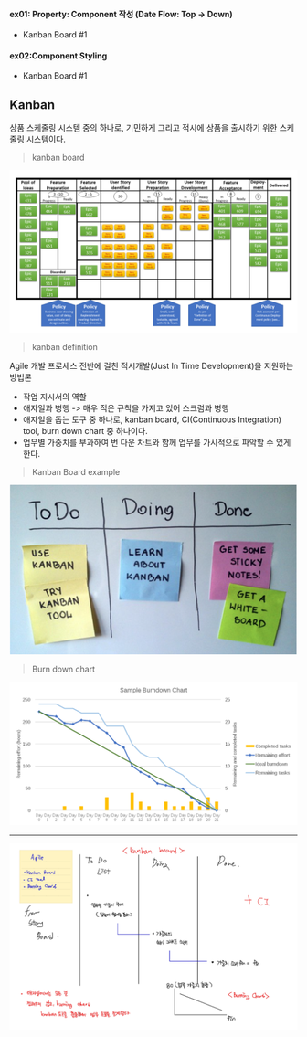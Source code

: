 #### ex01: Property: Component 작성 (Date Flow: Top -> Down)    
- Kanban Board #1
#### ex02:Component Styling                                    
- Kanban Board #1 


## Kanban

상품 스케줄링 시스템 중의 하나로, 기민하게 그리고 적시에 상품을 출시하기 위한 스케줄링 시스템이다.

> kanban board

<img src='./images/kanbanboard.png'/>

> kanban definition

Agile 개발 프로세스 전반에 걸친 적시개발(Just In Time Development)을 지원하는 방법론 
- 작업 지시서의 역할
- 애자일과 병행 -> 매우 적은 규칙을 가지고 있어 스크럼과 병행 
- 애자일을 돕는 도구 중 하나로, kanban board, CI(Continuous Integration) tool, burn down chart 중 하나이다.
- 업무별 가중치를 부과하여 번 다운 차트와 함께 업무를 가시적으로 파악할 수 있게 한다.

> Kanban Board example

<img src='./images/example.png'/>

> Burn down chart

<img src='./images/burndown.png'/>

---

<img src='./images/note.jpg'/>
